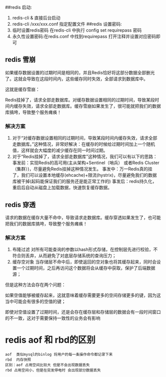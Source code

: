 ##redis 启动:
  1. redis-cli &  直接后台启动
  2. redis-cli /xxx/xxx.conf 指定配置文件
##redis 设置密码:
1. 临时设置redis密码  在redis-cli 中执行 config set requirepass 密码
2. 永久性设置密码:在redis.conf 中找到requirepass 打开注释并设置对应密码即可

## redis 雪崩
如果缓存数据设置的过期时间是相同的，并且Redis恰好将这部分数据全部删光了。这就会导致在这段时间内，这些缓存同时失效，全部请求到数据库中。

这就是缓存雪崩：

Redis挂掉了，请求全部走数据库。对缓存数据设置相同的过期时间，导致某段时间内缓存失效，请求全部走数据库。缓存雪崩如果发生了，很可能就把我们的数据库搞垮，导致整个服务瘫痪！  
### 解决方案
1. 对于“对缓存数据设置相同的过期时间，导致某段时间内缓存失效，请求全部走数据库。”这种情况，非常好解决：在缓存的时候给过期时间加上一个随机值，这样就会大幅度的减少缓存在同一时间过期。
2. 对于“Redis挂掉了，请求全部走数据库”这种情况，我们可以有以下的思路：
事发前：实现Redis的高可用(主从架构+Sentinel（哨兵） 或者Redis Cluster（集群）)，尽量避免Redis挂掉这种情况发生。
事发中：万一Redis真的挂了，我们可以设置本地缓存(ehcache)+限流(hystrix)，尽量避免我们的数据库被干掉(起码能保证我们的服务还是能正常工作的)
事发后：redis持久化，重启后自动从磁盘上加载数据，快速恢复缓存数据。

## redis 穿透
请求的数据在缓存大量不命中，导致请求走数据库。缓存穿透如果发生了，也可能把我们的数据库搞垮，导致整个服务瘫痪！
### 解决方案
1. 布隆过滤 对所有可能查询的参数以hash形式存储，在控制层先进行校验，不符合则丢弃，从而避免了对底层存储系统的查询压力；
2. 缓存空对象 当存储层不命中后，即使返回的空对象也将其缓存起来，同时会设置一个过期时间，之后再访问这个数据将会从缓存中获取，保护了后端数据源；

但是这种方法会存在两个问题：

如果空值能够被缓存起来，这就意味着缓存需要更多的空间存储更多的键，因为这当中可能会有很多的空值的键；

即使对空值设置了过期时间，还是会存在缓存层和存储层的数据会有一段时间窗口的不一致，这对于需要保持一致性的业务会有影响

# redis aof 和 rbd的区别
```
aof  类似mysql的binlog 将用户的每一条操作命令都记录下来
rbd  内存快照  
区别：aof 占用空间比较大 但是不会出现数据丢失
rbd 占用空间小，但是在突发停电时 会出现部分数据丢失
```
 
